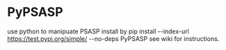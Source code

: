 # PyPSASP
use python to manipuate PSASP
install by pip install --index-url https://test.pypi.org/simple/ --no-deps PyPSASP
see wiki for instructions.
